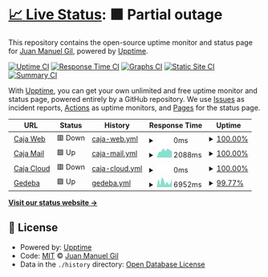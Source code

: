 # [📈 Live Status](https://juan81mg.github.io/status_crjp): <!--live status--> **🟧 Partial outage**

This repository contains the open-source uptime monitor and status page for [Juan Manuel Gil](https://juan81mg.github.io/status_crjp), powered by [Upptime](https://github.com/upptime/upptime).

[![Uptime CI](https://github.com/juan81mg/status_crjp/workflows/Uptime%20CI/badge.svg)](https://github.com/juan81mg/status_crjp/actions?query=workflow%3A%22Uptime+CI%22)
[![Response Time CI](https://github.com/juan81mg/status_crjp/workflows/Response%20Time%20CI/badge.svg)](https://github.com/juan81mg/status_crjp/actions?query=workflow%3A%22Response+Time+CI%22)
[![Graphs CI](https://github.com/juan81mg/status_crjp/workflows/Graphs%20CI/badge.svg)](https://github.com/juan81mg/status_crjp/actions?query=workflow%3A%22Graphs+CI%22)
[![Static Site CI](https://github.com/juan81mg/status_crjp/workflows/Static%20Site%20CI/badge.svg)](https://github.com/juan81mg/status_crjp/actions?query=workflow%3A%22Static+Site+CI%22)
[![Summary CI](https://github.com/juan81mg/status_crjp/workflows/Summary%20CI/badge.svg)](https://github.com/juan81mg/status_crjp/actions?query=workflow%3A%22Summary+CI%22)

With [Upptime](https://upptime.js.org), you can get your own unlimited and free uptime monitor and status page, powered entirely by a GitHub repository. We use [Issues](https://github.com/juan81mg/status_crjp/issues) as incident reports, [Actions](https://github.com/juan81mg/status_crjp/actions) as uptime monitors, and [Pages](https://juan81mg.github.io/status_crjp) for the status page.

<!--start: status pages-->
<!-- This summary is generated by Upptime (https://github.com/upptime/upptime) -->
<!-- Do not edit this manually, your changes will be overwritten -->
<!-- prettier-ignore -->
| URL | Status | History | Response Time | Uptime |
| --- | ------ | ------- | ------------- | ------ |
| <img alt="" src="https://favicons.githubusercontent.com/cajapolicia.gob.ar" height="13"> [Caja Web](https://cajapolicia.gob.ar) | 🟥 Down | [caja-web.yml](https://github.com/juan81mg/status_crjp/commits/HEAD/history/caja-web.yml) | <details><summary><img alt="Response time graph" src="./graphs/caja-web/response-time-week.png" height="20"> 0ms</summary><br><a href="https://juan81mg.github.io/status_crjp/history/caja-web"><img alt="Response time 0" src="https://img.shields.io/endpoint?url=https%3A%2F%2Fraw.githubusercontent.com%2Fjuan81mg%2Fstatus_crjp%2FHEAD%2Fapi%2Fcaja-web%2Fresponse-time.json"></a><br><a href="https://juan81mg.github.io/status_crjp/history/caja-web"><img alt="24-hour response time 0" src="https://img.shields.io/endpoint?url=https%3A%2F%2Fraw.githubusercontent.com%2Fjuan81mg%2Fstatus_crjp%2FHEAD%2Fapi%2Fcaja-web%2Fresponse-time-day.json"></a><br><a href="https://juan81mg.github.io/status_crjp/history/caja-web"><img alt="7-day response time 0" src="https://img.shields.io/endpoint?url=https%3A%2F%2Fraw.githubusercontent.com%2Fjuan81mg%2Fstatus_crjp%2FHEAD%2Fapi%2Fcaja-web%2Fresponse-time-week.json"></a><br><a href="https://juan81mg.github.io/status_crjp/history/caja-web"><img alt="30-day response time 0" src="https://img.shields.io/endpoint?url=https%3A%2F%2Fraw.githubusercontent.com%2Fjuan81mg%2Fstatus_crjp%2FHEAD%2Fapi%2Fcaja-web%2Fresponse-time-month.json"></a><br><a href="https://juan81mg.github.io/status_crjp/history/caja-web"><img alt="1-year response time 0" src="https://img.shields.io/endpoint?url=https%3A%2F%2Fraw.githubusercontent.com%2Fjuan81mg%2Fstatus_crjp%2FHEAD%2Fapi%2Fcaja-web%2Fresponse-time-year.json"></a></details> | <details><summary><a href="https://juan81mg.github.io/status_crjp/history/caja-web">100.00%</a></summary><a href="https://juan81mg.github.io/status_crjp/history/caja-web"><img alt="All-time uptime 100.00%" src="https://img.shields.io/endpoint?url=https%3A%2F%2Fraw.githubusercontent.com%2Fjuan81mg%2Fstatus_crjp%2FHEAD%2Fapi%2Fcaja-web%2Fuptime.json"></a><br><a href="https://juan81mg.github.io/status_crjp/history/caja-web"><img alt="24-hour uptime 100.00%" src="https://img.shields.io/endpoint?url=https%3A%2F%2Fraw.githubusercontent.com%2Fjuan81mg%2Fstatus_crjp%2FHEAD%2Fapi%2Fcaja-web%2Fuptime-day.json"></a><br><a href="https://juan81mg.github.io/status_crjp/history/caja-web"><img alt="7-day uptime 100.00%" src="https://img.shields.io/endpoint?url=https%3A%2F%2Fraw.githubusercontent.com%2Fjuan81mg%2Fstatus_crjp%2FHEAD%2Fapi%2Fcaja-web%2Fuptime-week.json"></a><br><a href="https://juan81mg.github.io/status_crjp/history/caja-web"><img alt="30-day uptime 100.00%" src="https://img.shields.io/endpoint?url=https%3A%2F%2Fraw.githubusercontent.com%2Fjuan81mg%2Fstatus_crjp%2FHEAD%2Fapi%2Fcaja-web%2Fuptime-month.json"></a><br><a href="https://juan81mg.github.io/status_crjp/history/caja-web"><img alt="1-year uptime 100.00%" src="https://img.shields.io/endpoint?url=https%3A%2F%2Fraw.githubusercontent.com%2Fjuan81mg%2Fstatus_crjp%2FHEAD%2Fapi%2Fcaja-web%2Fuptime-year.json"></a></details>
| <img alt="" src="https://favicons.githubusercontent.com/mail.cajapolicia.gob.ar" height="13"> [Caja Mail](https://mail.cajapolicia.gob.ar) | 🟩 Up | [caja-mail.yml](https://github.com/juan81mg/status_crjp/commits/HEAD/history/caja-mail.yml) | <details><summary><img alt="Response time graph" src="./graphs/caja-mail/response-time-week.png" height="20"> 2088ms</summary><br><a href="https://juan81mg.github.io/status_crjp/history/caja-mail"><img alt="Response time 2033" src="https://img.shields.io/endpoint?url=https%3A%2F%2Fraw.githubusercontent.com%2Fjuan81mg%2Fstatus_crjp%2FHEAD%2Fapi%2Fcaja-mail%2Fresponse-time.json"></a><br><a href="https://juan81mg.github.io/status_crjp/history/caja-mail"><img alt="24-hour response time 1833" src="https://img.shields.io/endpoint?url=https%3A%2F%2Fraw.githubusercontent.com%2Fjuan81mg%2Fstatus_crjp%2FHEAD%2Fapi%2Fcaja-mail%2Fresponse-time-day.json"></a><br><a href="https://juan81mg.github.io/status_crjp/history/caja-mail"><img alt="7-day response time 2088" src="https://img.shields.io/endpoint?url=https%3A%2F%2Fraw.githubusercontent.com%2Fjuan81mg%2Fstatus_crjp%2FHEAD%2Fapi%2Fcaja-mail%2Fresponse-time-week.json"></a><br><a href="https://juan81mg.github.io/status_crjp/history/caja-mail"><img alt="30-day response time 2033" src="https://img.shields.io/endpoint?url=https%3A%2F%2Fraw.githubusercontent.com%2Fjuan81mg%2Fstatus_crjp%2FHEAD%2Fapi%2Fcaja-mail%2Fresponse-time-month.json"></a><br><a href="https://juan81mg.github.io/status_crjp/history/caja-mail"><img alt="1-year response time 2033" src="https://img.shields.io/endpoint?url=https%3A%2F%2Fraw.githubusercontent.com%2Fjuan81mg%2Fstatus_crjp%2FHEAD%2Fapi%2Fcaja-mail%2Fresponse-time-year.json"></a></details> | <details><summary><a href="https://juan81mg.github.io/status_crjp/history/caja-mail">100.00%</a></summary><a href="https://juan81mg.github.io/status_crjp/history/caja-mail"><img alt="All-time uptime 93.25%" src="https://img.shields.io/endpoint?url=https%3A%2F%2Fraw.githubusercontent.com%2Fjuan81mg%2Fstatus_crjp%2FHEAD%2Fapi%2Fcaja-mail%2Fuptime.json"></a><br><a href="https://juan81mg.github.io/status_crjp/history/caja-mail"><img alt="24-hour uptime 100.00%" src="https://img.shields.io/endpoint?url=https%3A%2F%2Fraw.githubusercontent.com%2Fjuan81mg%2Fstatus_crjp%2FHEAD%2Fapi%2Fcaja-mail%2Fuptime-day.json"></a><br><a href="https://juan81mg.github.io/status_crjp/history/caja-mail"><img alt="7-day uptime 100.00%" src="https://img.shields.io/endpoint?url=https%3A%2F%2Fraw.githubusercontent.com%2Fjuan81mg%2Fstatus_crjp%2FHEAD%2Fapi%2Fcaja-mail%2Fuptime-week.json"></a><br><a href="https://juan81mg.github.io/status_crjp/history/caja-mail"><img alt="30-day uptime 93.25%" src="https://img.shields.io/endpoint?url=https%3A%2F%2Fraw.githubusercontent.com%2Fjuan81mg%2Fstatus_crjp%2FHEAD%2Fapi%2Fcaja-mail%2Fuptime-month.json"></a><br><a href="https://juan81mg.github.io/status_crjp/history/caja-mail"><img alt="1-year uptime 93.25%" src="https://img.shields.io/endpoint?url=https%3A%2F%2Fraw.githubusercontent.com%2Fjuan81mg%2Fstatus_crjp%2FHEAD%2Fapi%2Fcaja-mail%2Fuptime-year.json"></a></details>
| <img alt="" src="https://favicons.githubusercontent.com/cloud.cajapolicia.gob.ar" height="13"> [Caja Cloud](https://cloud.cajapolicia.gob.ar) | 🟥 Down | [caja-cloud.yml](https://github.com/juan81mg/status_crjp/commits/HEAD/history/caja-cloud.yml) | <details><summary><img alt="Response time graph" src="./graphs/caja-cloud/response-time-week.png" height="20"> 0ms</summary><br><a href="https://juan81mg.github.io/status_crjp/history/caja-cloud"><img alt="Response time 0" src="https://img.shields.io/endpoint?url=https%3A%2F%2Fraw.githubusercontent.com%2Fjuan81mg%2Fstatus_crjp%2FHEAD%2Fapi%2Fcaja-cloud%2Fresponse-time.json"></a><br><a href="https://juan81mg.github.io/status_crjp/history/caja-cloud"><img alt="24-hour response time 0" src="https://img.shields.io/endpoint?url=https%3A%2F%2Fraw.githubusercontent.com%2Fjuan81mg%2Fstatus_crjp%2FHEAD%2Fapi%2Fcaja-cloud%2Fresponse-time-day.json"></a><br><a href="https://juan81mg.github.io/status_crjp/history/caja-cloud"><img alt="7-day response time 0" src="https://img.shields.io/endpoint?url=https%3A%2F%2Fraw.githubusercontent.com%2Fjuan81mg%2Fstatus_crjp%2FHEAD%2Fapi%2Fcaja-cloud%2Fresponse-time-week.json"></a><br><a href="https://juan81mg.github.io/status_crjp/history/caja-cloud"><img alt="30-day response time 0" src="https://img.shields.io/endpoint?url=https%3A%2F%2Fraw.githubusercontent.com%2Fjuan81mg%2Fstatus_crjp%2FHEAD%2Fapi%2Fcaja-cloud%2Fresponse-time-month.json"></a><br><a href="https://juan81mg.github.io/status_crjp/history/caja-cloud"><img alt="1-year response time 0" src="https://img.shields.io/endpoint?url=https%3A%2F%2Fraw.githubusercontent.com%2Fjuan81mg%2Fstatus_crjp%2FHEAD%2Fapi%2Fcaja-cloud%2Fresponse-time-year.json"></a></details> | <details><summary><a href="https://juan81mg.github.io/status_crjp/history/caja-cloud">100.00%</a></summary><a href="https://juan81mg.github.io/status_crjp/history/caja-cloud"><img alt="All-time uptime 99.92%" src="https://img.shields.io/endpoint?url=https%3A%2F%2Fraw.githubusercontent.com%2Fjuan81mg%2Fstatus_crjp%2FHEAD%2Fapi%2Fcaja-cloud%2Fuptime.json"></a><br><a href="https://juan81mg.github.io/status_crjp/history/caja-cloud"><img alt="24-hour uptime 100.00%" src="https://img.shields.io/endpoint?url=https%3A%2F%2Fraw.githubusercontent.com%2Fjuan81mg%2Fstatus_crjp%2FHEAD%2Fapi%2Fcaja-cloud%2Fuptime-day.json"></a><br><a href="https://juan81mg.github.io/status_crjp/history/caja-cloud"><img alt="7-day uptime 100.00%" src="https://img.shields.io/endpoint?url=https%3A%2F%2Fraw.githubusercontent.com%2Fjuan81mg%2Fstatus_crjp%2FHEAD%2Fapi%2Fcaja-cloud%2Fuptime-week.json"></a><br><a href="https://juan81mg.github.io/status_crjp/history/caja-cloud"><img alt="30-day uptime 99.92%" src="https://img.shields.io/endpoint?url=https%3A%2F%2Fraw.githubusercontent.com%2Fjuan81mg%2Fstatus_crjp%2FHEAD%2Fapi%2Fcaja-cloud%2Fuptime-month.json"></a><br><a href="https://juan81mg.github.io/status_crjp/history/caja-cloud"><img alt="1-year uptime 99.92%" src="https://img.shields.io/endpoint?url=https%3A%2F%2Fraw.githubusercontent.com%2Fjuan81mg%2Fstatus_crjp%2FHEAD%2Fapi%2Fcaja-cloud%2Fuptime-year.json"></a></details>
| <img alt="" src="https://favicons.githubusercontent.com/cas.gdeba.gba.gob.ar" height="13"> [Gedeba](https://cas.gdeba.gba.gob.ar) | 🟩 Up | [gedeba.yml](https://github.com/juan81mg/status_crjp/commits/HEAD/history/gedeba.yml) | <details><summary><img alt="Response time graph" src="./graphs/gedeba/response-time-week.png" height="20"> 6952ms</summary><br><a href="https://juan81mg.github.io/status_crjp/history/gedeba"><img alt="Response time 5106" src="https://img.shields.io/endpoint?url=https%3A%2F%2Fraw.githubusercontent.com%2Fjuan81mg%2Fstatus_crjp%2FHEAD%2Fapi%2Fgedeba%2Fresponse-time.json"></a><br><a href="https://juan81mg.github.io/status_crjp/history/gedeba"><img alt="24-hour response time 9949" src="https://img.shields.io/endpoint?url=https%3A%2F%2Fraw.githubusercontent.com%2Fjuan81mg%2Fstatus_crjp%2FHEAD%2Fapi%2Fgedeba%2Fresponse-time-day.json"></a><br><a href="https://juan81mg.github.io/status_crjp/history/gedeba"><img alt="7-day response time 6952" src="https://img.shields.io/endpoint?url=https%3A%2F%2Fraw.githubusercontent.com%2Fjuan81mg%2Fstatus_crjp%2FHEAD%2Fapi%2Fgedeba%2Fresponse-time-week.json"></a><br><a href="https://juan81mg.github.io/status_crjp/history/gedeba"><img alt="30-day response time 5106" src="https://img.shields.io/endpoint?url=https%3A%2F%2Fraw.githubusercontent.com%2Fjuan81mg%2Fstatus_crjp%2FHEAD%2Fapi%2Fgedeba%2Fresponse-time-month.json"></a><br><a href="https://juan81mg.github.io/status_crjp/history/gedeba"><img alt="1-year response time 5106" src="https://img.shields.io/endpoint?url=https%3A%2F%2Fraw.githubusercontent.com%2Fjuan81mg%2Fstatus_crjp%2FHEAD%2Fapi%2Fgedeba%2Fresponse-time-year.json"></a></details> | <details><summary><a href="https://juan81mg.github.io/status_crjp/history/gedeba">99.77%</a></summary><a href="https://juan81mg.github.io/status_crjp/history/gedeba"><img alt="All-time uptime 99.21%" src="https://img.shields.io/endpoint?url=https%3A%2F%2Fraw.githubusercontent.com%2Fjuan81mg%2Fstatus_crjp%2FHEAD%2Fapi%2Fgedeba%2Fuptime.json"></a><br><a href="https://juan81mg.github.io/status_crjp/history/gedeba"><img alt="24-hour uptime 98.36%" src="https://img.shields.io/endpoint?url=https%3A%2F%2Fraw.githubusercontent.com%2Fjuan81mg%2Fstatus_crjp%2FHEAD%2Fapi%2Fgedeba%2Fuptime-day.json"></a><br><a href="https://juan81mg.github.io/status_crjp/history/gedeba"><img alt="7-day uptime 99.77%" src="https://img.shields.io/endpoint?url=https%3A%2F%2Fraw.githubusercontent.com%2Fjuan81mg%2Fstatus_crjp%2FHEAD%2Fapi%2Fgedeba%2Fuptime-week.json"></a><br><a href="https://juan81mg.github.io/status_crjp/history/gedeba"><img alt="30-day uptime 99.21%" src="https://img.shields.io/endpoint?url=https%3A%2F%2Fraw.githubusercontent.com%2Fjuan81mg%2Fstatus_crjp%2FHEAD%2Fapi%2Fgedeba%2Fuptime-month.json"></a><br><a href="https://juan81mg.github.io/status_crjp/history/gedeba"><img alt="1-year uptime 99.21%" src="https://img.shields.io/endpoint?url=https%3A%2F%2Fraw.githubusercontent.com%2Fjuan81mg%2Fstatus_crjp%2FHEAD%2Fapi%2Fgedeba%2Fuptime-year.json"></a></details>

<!--end: status pages-->

[**Visit our status website →**](https://juan81mg.github.io/status_crjp)

## 📄 License

- Powered by: [Upptime](https://github.com/upptime/upptime)
- Code: [MIT](./LICENSE) © [Juan Manuel Gil](https://juan81mg.github.io/status_crjp)
- Data in the `./history` directory: [Open Database License](https://opendatacommons.org/licenses/odbl/1-0/)
